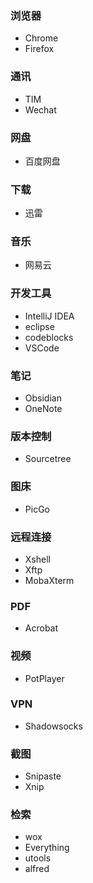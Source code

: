
### 浏览器
* Chrome
* Firefox
### 通讯
* TIM
* Wechat
### 网盘
* 百度网盘
### 下载
* 迅雷
### 音乐
* 网易云
### 开发工具
* IntelliJ IDEA
* eclipse
* codeblocks
* VSCode
### 笔记
* Obsidian
* OneNote
### 版本控制
* Sourcetree
### 图床
* PicGo
### 远程连接
* Xshell
* Xftp
* MobaXterm
### PDF
* Acrobat
### 视频
* PotPlayer
### VPN
* Shadowsocks
### 截图
* Snipaste
* Xnip
### 检索
* wox
* Everything
* utools
* alfred